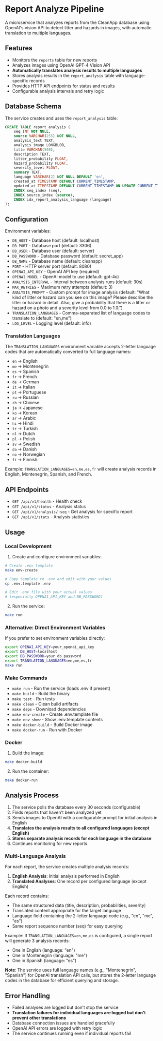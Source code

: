 # Report Analyze Pipeline

A microservice that analyzes reports from the CleanApp database using OpenAI's vision API to detect litter and hazards in images, with automatic translation to multiple languages.

## Features

- Monitors the `reports` table for new reports
- Analyzes images using OpenAI GPT-4 Vision API
- **Automatically translates analysis results to multiple languages**
- Stores analysis results in the `report_analysis` table with language-specific records
- Provides HTTP API endpoints for status and results
- Configurable analysis intervals and retry logic

## Database Schema

The service creates and uses the `report_analysis` table:

```sql
CREATE TABLE report_analysis (
    seq INT NOT NULL,
    source VARCHAR(255) NOT NULL,
    analysis_text TEXT,
    analysis_image LONGBLOB,
    title VARCHAR(500),
    description TEXT,
    litter_probability FLOAT,
    hazard_probability FLOAT,
    severity_level FLOAT,
    summary TEXT,
    language VARCHAR(2) NOT NULL DEFAULT 'en',
    created_at TIMESTAMP DEFAULT CURRENT_TIMESTAMP,
    updated_at TIMESTAMP DEFAULT CURRENT_TIMESTAMP ON UPDATE CURRENT_TIMESTAMP,
    INDEX seq_index (seq),
    INDEX source_index (source),
    INDEX idx_report_analysis_language (language)
);
```

## Configuration

Environment variables:

- `DB_HOST` - Database host (default: localhost)
- `DB_PORT` - Database port (default: 3306)
- `DB_USER` - Database user (default: server)
- `DB_PASSWORD` - Database password (default: secret_app)
- `DB_NAME` - Database name (default: cleanapp)
- `PORT` - HTTP server port (default: 8080)
- `OPENAI_API_KEY` - OpenAI API key (required)
- `OPENAI_MODEL` - OpenAI model to use (default: gpt-4o)
- `ANALYSIS_INTERVAL` - Interval between analysis runs (default: 30s)
- `MAX_RETRIES` - Maximum retry attempts (default: 3)
- `ANALYSIS_PROMPT` - Custom prompt for image analysis (default: "What kind of litter or hazard can you see on this image? Please describe the litter or hazard in detail. Also, give a probability that there is a litter or hazard on a photo and a severity level from 0.0 to 1.0.")
- `TRANSLATION_LANGUAGES` - Comma-separated list of language codes to translate to (default: "en,me")
- `LOG_LEVEL` - Logging level (default: info)

### Translation Languages

The `TRANSLATION_LANGUAGES` environment variable accepts 2-letter language codes that are automatically converted to full language names:

- `en` → English
- `me` → Montenegrin  
- `es` → Spanish
- `fr` → French
- `de` → German
- `it` → Italian
- `pt` → Portuguese
- `ru` → Russian
- `zh` → Chinese
- `ja` → Japanese
- `ko` → Korean
- `ar` → Arabic
- `hi` → Hindi
- `tr` → Turkish
- `nl` → Dutch
- `pl` → Polish
- `sv` → Swedish
- `da` → Danish
- `no` → Norwegian
- `fi` → Finnish

Example: `TRANSLATION_LANGUAGES=en,me,es,fr` will create analysis records in English, Montenegrin, Spanish, and French.

## API Endpoints

- `GET /api/v1/health` - Health check
- `GET /api/v1/status` - Analysis status
- `GET /api/v1/analysis/:seq` - Get analysis for specific report
- `GET /api/v1/stats` - Analysis statistics

## Usage

### Local Development

1. Create and configure environment variables:
```bash
# Create .env template
make env-create

# Copy template to .env and edit with your values
cp .env.template .env

# Edit .env file with your actual values
# (especially OPENAI_API_KEY and DB_PASSWORD)
```

2. Run the service:
```bash
make run
```

### Alternative: Direct Environment Variables

If you prefer to set environment variables directly:

```bash
export OPENAI_API_KEY=your_openai_api_key
export DB_HOST=localhost
export DB_PASSWORD=your_db_password
export TRANSLATION_LANGUAGES=en,me,es,fr
make run
```

### Make Commands

- `make run` - Run the service (loads .env if present)
- `make build` - Build the binary
- `make test` - Run tests
- `make clean` - Clean build artifacts
- `make deps` - Download dependencies
- `make env-create` - Create .env.template file
- `make env-show` - Show .env.template contents
- `make docker-build` - Build Docker image
- `make docker-run` - Run with Docker

### Docker

1. Build the image:
```bash
make docker-build
```

2. Run the container:
```bash
make docker-run
```

## Analysis Process

1. The service polls the database every 30 seconds (configurable)
2. Finds reports that haven't been analyzed yet
3. Sends images to OpenAI with a configurable prompt for initial analysis in English
4. **Translates the analysis results to all configured languages (except English)**
5. **Stores separate analysis records for each language in the database**
6. Continues monitoring for new reports

### Multi-Language Analysis

For each report, the service creates multiple analysis records:

1. **English Analysis**: Initial analysis performed in English
2. **Translated Analyses**: One record per configured language (except English)

Each record contains:
- The same structured data (title, description, probabilities, severity)
- Translated content appropriate for the target language
- Language field containing the 2-letter language code (e.g., "en", "me", "es")
- Same report sequence number (seq) for easy querying

Example: If `TRANSLATION_LANGUAGES=en,me,es` is configured, a single report will generate 3 analysis records:
- One in English (language: "en")
- One in Montenegrin (language: "me") 
- One in Spanish (language: "es")

**Note**: The service uses full language names (e.g., "Montenegrin", "Spanish") for OpenAI translation API calls, but stores the 2-letter language codes in the database for efficient querying and storage.

## Error Handling

- Failed analyses are logged but don't stop the service
- **Translation failures for individual languages are logged but don't prevent other translations**
- Database connection issues are handled gracefully
- OpenAI API errors are logged with retry logic
- The service continues running even if individual reports fail 